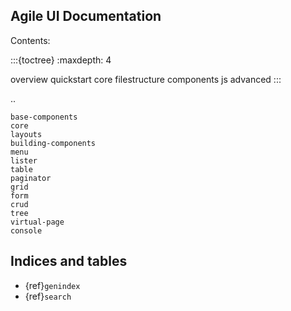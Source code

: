 ## Agile UI Documentation

Contents:

:::{toctree}
:maxdepth: 4

overview
quickstart
core
filestructure
components
js
advanced
:::

..

    base-components
    core
    layouts
    building-components
    menu
    lister
    table
    paginator
    grid
    form
    crud
    tree
    virtual-page
    console

## Indices and tables

* {ref}`genindex`
* {ref}`search`
